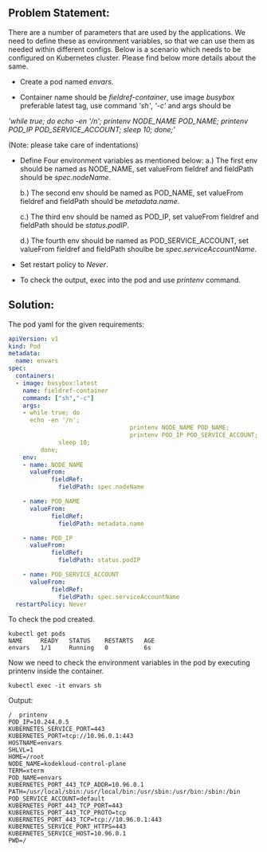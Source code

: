  ## Problem Statement:
There are a number of parameters that are used by the applications. We need to define these as environment variables, so that we can use them as needed within different configs. Below is a scenario which needs to be configured on Kubernetes cluster. Please find below more details about the same.


- Create a pod named *envars*.

- Container name should be *fieldref-container*, use image *busybox* preferable latest tag, use command *'sh'*, *'-c'* and args should be

*'while true; do
      echo -en '/n';
                                  printenv NODE_NAME POD_NAME;
                                  printenv POD_IP POD_SERVICE_ACCOUNT;
              sleep 10;
         done;'*

(Note: please take care of indentations)

- Define Four environment variables as mentioned below:
    a.) The first env should be named as NODE_NAME, set valueFrom fieldref and fieldPath should be *spec.nodeName*.

    b.) The second env should be named as POD_NAME, set valueFrom fieldref and fieldPath should be *metadata.name*.

    c.) The third env should be named as POD_IP, set valueFrom fieldref and fieldPath should be *status.podIP*.

    d.) The fourth env should be named as POD_SERVICE_ACCOUNT, set valueFrom fieldref and fieldPath shoulbe be *spec.serviceAccountName*.

- Set restart policy to *Never*.

- To check the output, exec into the pod and use *printenv* command.

 ## Solution:

The pod yaml for the given requirements:

```yaml
apiVersion: v1
kind: Pod
metadata:
  name: envars
spec:
  containers:
  - image: busybox:latest
    name: fieldref-container
    command: ["sh","-c"]
    args:
    - while true; do
      echo -en '/n';
                                  printenv NODE_NAME POD_NAME;
                                  printenv POD_IP POD_SERVICE_ACCOUNT;
              sleep 10;
         done;
    env:
    - name: NODE_NAME
      valueFrom:
            fieldRef:
              fieldPath: spec.nodeName

    - name: POD_NAME
      valueFrom: 
            fieldRef:
              fieldPath: metadata.name

    - name: POD_IP
      valueFrom:
            fieldRef:
              fieldPath: status.podIP

    - name: POD_SERVICE_ACCOUNT
      valueFrom:
            fieldRef:
              fieldPath: spec.serviceAccountName
  restartPolicy: Never
```
To check the pod created.
```
kubectl get pods
NAME     READY   STATUS    RESTARTS   AGE
envars   1/1     Running   0          6s
```
Now we need to check the environment variables in the pod by executing printenv inside the container.
```
kubectl exec -it envars sh
```
Output:

```
/  printenv
POD_IP=10.244.0.5
KUBERNETES_SERVICE_PORT=443
KUBERNETES_PORT=tcp://10.96.0.1:443
HOSTNAME=envars
SHLVL=1
HOME=/root
NODE_NAME=kodekloud-control-plane
TERM=xterm
POD_NAME=envars
KUBERNETES_PORT_443_TCP_ADDR=10.96.0.1
PATH=/usr/local/sbin:/usr/local/bin:/usr/sbin:/usr/bin:/sbin:/bin
POD_SERVICE_ACCOUNT=default
KUBERNETES_PORT_443_TCP_PORT=443
KUBERNETES_PORT_443_TCP_PROTO=tcp
KUBERNETES_PORT_443_TCP=tcp://10.96.0.1:443
KUBERNETES_SERVICE_PORT_HTTPS=443
KUBERNETES_SERVICE_HOST=10.96.0.1
PWD=/
```
